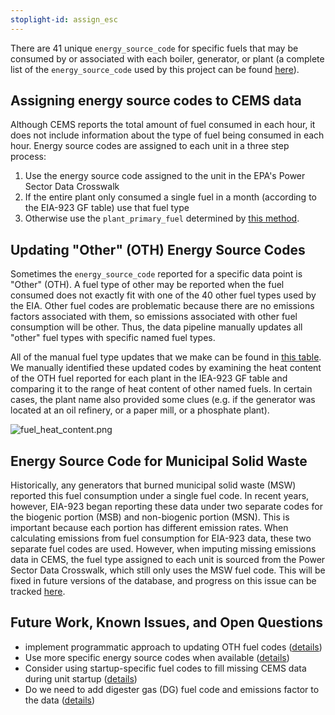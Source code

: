 ```yaml
---
stoplight-id: assign_esc
---
```


There are 41 unique `energy_source_code` for specific fuels that may be consumed by or associated with each boiler, generator, or plant (a complete list of the `energy_source_code` used by this project can be found [here](https://github.com/singularity-energy/open-grid-emissions/blob/main/data/manual/energy_source_groups.csv)). 

## Assigning energy source codes to CEMS data
Although CEMS reports the total amount of fuel consumed in each hour, it does not include information about the type of fuel being consumed in each hour. Energy source codes are assigned to each unit in a three step process:
1. Use the energy source code assigned to the unit in the EPA's Power Sector Data Crosswalk
2. If the entire plant only consumed a single fuel in a month (according to the EIA-923 GF table) use that fuel type
3. Otherwise use the `plant_primary_fuel` determined by [this method](../Data%20Aggregation/Plant%20Primary%20Fuel.md).

## Updating "Other" (OTH) Energy Source Codes
Sometimes the `energy_source_code` reported for a specific data point is "Other" (OTH). A fuel type of other may be reported when the fuel consumed does not exactly fit with one of the 40 other fuel types used by the EIA. Other fuel codes are problematic because there are no emissions factors associated with them, so emissions associated with other fuel consumption will be other. Thus, the data pipeline manually updates all "other" fuel types with specific named fuel types.

All of the manual fuel type updates that we make can be found in [this table](https://github.com/singularity-energy/open-grid-emissions/blob/main/data/manual/updated_oth_energy_source_codes.csv). We manually identified these updated codes by examining the heat content of the OTH fuel reported for each plant in the IEA-923 GF table and comparing it to the range of heat content of other named fuels. In certain cases, the plant name also provided some clues (e.g. if the generator was located at an oil refinery, or a paper mill, or a phosphate plant).

![fuel_heat_content.png](https://stoplight.io/api/v1/projects/cHJqOjE1MzAxNA/images/xD62XbYfh7Q)


## Energy Source Code for Municipal Solid Waste

Historically, any generators that burned municipal solid waste (MSW) reported this fuel consumption under a single fuel code. In recent years, however, EIA-923 began reporting these data under two separate codes for the biogenic portion (MSB) and non-biogenic portion (MSN). This is important because each portion has different emission rates. When calculating emissions from fuel consumption for EIA-923 data, these two separate fuel codes are used. However, when imputing missing emissions data in CEMS, the fuel type assigned to each unit is sourced from the Power Sector Data Crosswalk, which still only uses the MSW fuel code. This will be fixed in future versions of the database, and progress on this issue can be tracked [here](https://github.com/singularity-energy/open-grid-emissions/issues/51).

## Future Work, Known Issues, and Open Questions
- implement programmatic approach to updating OTH fuel codes ([details](https://github.com/singularity-energy/open-grid-emissions/issues/48))
- Use more specific energy source codes when available ([details](https://github.com/singularity-energy/open-grid-emissions/issues/195))
- Consider using startup-specific fuel codes to fill missing CEMS data during unit startup ([details](https://github.com/singularity-energy/open-grid-emissions/issues/155))
- Do we need to add digester gas (DG) fuel code and emissions factor to the data ([details](https://github.com/singularity-energy/open-grid-emissions/issues/72))